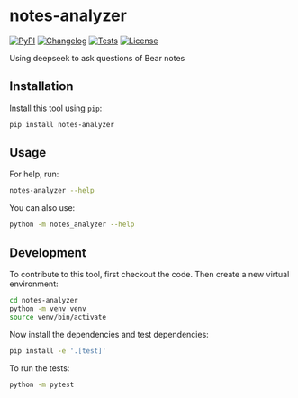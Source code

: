 # notes-analyzer

[![PyPI](https://img.shields.io/pypi/v/notes-analyzer.svg)](https://pypi.org/project/notes-analyzer/)
[![Changelog](https://img.shields.io/github/v/release/program247365/notes-analyzer?include_prereleases&label=changelog)](https://github.com/program247365/notes-analyzer/releases)
[![Tests](https://github.com/program247365/notes-analyzer/actions/workflows/test.yml/badge.svg)](https://github.com/program247365/notes-analyzer/actions/workflows/test.yml)
[![License](https://img.shields.io/badge/license-Apache%202.0-blue.svg)](https://github.com/program247365/notes-analyzer/blob/master/LICENSE)

Using deepseek to ask questions of Bear notes

## Installation

Install this tool using `pip`:
```bash
pip install notes-analyzer
```
## Usage

For help, run:
```bash
notes-analyzer --help
```
You can also use:
```bash
python -m notes_analyzer --help
```
## Development

To contribute to this tool, first checkout the code. Then create a new virtual environment:
```bash
cd notes-analyzer
python -m venv venv
source venv/bin/activate
```
Now install the dependencies and test dependencies:
```bash
pip install -e '.[test]'
```
To run the tests:
```bash
python -m pytest
```
